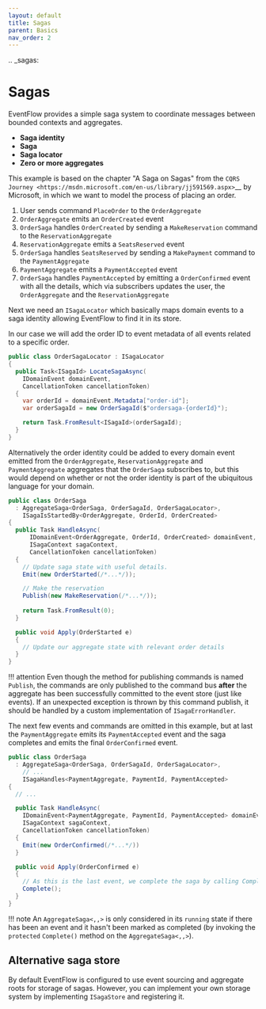 ```yaml
---
layout: default
title: Sagas
parent: Basics
nav_order: 2
---
```


.. _sagas:

# Sagas

EventFlow provides a simple saga system to coordinate messages between 
bounded contexts and aggregates.

-  **Saga identity**
-  **Saga**
-  **Saga locator**
-  **Zero or more aggregates**

This example is based on the chapter "A Saga on Sagas" from the `CQRS
Journey <https://msdn.microsoft.com/en-us/library/jj591569.aspx>`__ by
Microsoft, in which we want to model the process of placing an order.

1. User sends command `PlaceOrder` to the `OrderAggregate`
2. `OrderAggregate` emits an `OrderCreated` event
3. `OrderSaga` handles `OrderCreated` by sending a
   `MakeReservation` command to the `ReservationAggregate`
4. `ReservationAggregate` emits a `SeatsReserved` event
5. `OrderSaga` handles `SeatsReserved` by sending a `MakePayment`
   command to the `PaymentAggregate`
6. `PaymentAggregate` emits a `PaymentAccepted` event
7. `OrderSaga` handles `PaymentAccepted` by emitting a
   `OrderConfirmed` event with all the details, which via subscribers
   updates the user, the `OrderAggregate` and the
   `ReservationAggregate`

Next we need an `ISagaLocator` which basically maps domain events to a
saga identity allowing EventFlow to find it in its store.

In our case we will add the order ID to event metadata of all events
related to a specific order.

```csharp
public class OrderSagaLocator : ISagaLocator
{
  public Task<ISagaId> LocateSagaAsync(
    IDomainEvent domainEvent,
    CancellationToken cancellationToken)
  {
    var orderId = domainEvent.Metadata["order-id"];
    var orderSagaId = new OrderSagaId($"ordersaga-{orderId}");

    return Task.FromResult<ISagaId>(orderSagaId);
  }
}
```

Alternatively the order identity could be added to every domain event
emitted from the `OrderAggregate`, `ReservationAggregate` and
`PaymentAggregate` aggregates that the `OrderSaga` subscribes to,
but this would depend on whether or not the order identity is part of
the ubiquitous language for your domain.

```csharp
public class OrderSaga
  : AggregateSaga<OrderSaga, OrderSagaId, OrderSagaLocator>,
    ISagaIsStartedBy<OrderAggregate, OrderId, OrderCreated>
{
  public Task HandleAsync(
      IDomainEvent<OrderAggregate, OrderId, OrderCreated> domainEvent,
      ISagaContext sagaContext,
      CancellationToken cancellationToken)
  {
    // Update saga state with useful details.
    Emit(new OrderStarted(/*...*/));

    // Make the reservation
    Publish(new MakeReservation(/*...*/));
    
    return Task.FromResult(0);
  }

  public void Apply(OrderStarted e)
  {
    // Update our aggregate state with relevant order details
  }
}
```

!!! attention
    Even though the method for publishing commands is named
    `Publish`, the commands are only published to the command bus
    **after** the aggregate has been successfully committed to the event
    store (just like events). If an unexpected exception is thrown by this
    command publish, it should be handled by a custom implementation of
    `ISagaErrorHandler`.


The next few events and commands are omitted in this example, but at last the
`PaymentAggregate` emits its `PaymentAccepted` event and the saga
completes and emits the final `OrderConfirmed` event.

```csharp
public class OrderSaga
  : AggregateSaga<OrderSaga, OrderSagaId, OrderSagaLocator>,
    // ...
    ISagaHandles<PaymentAggregate, PaymentId, PaymentAccepted>
{
  // ...

  public Task HandleAsync(
    IDomainEvent<PaymentAggregate, PaymentId, PaymentAccepted> domainEvent,
    ISagaContext sagaContext,
    CancellationToken cancellationToken)
  {
    Emit(new OrderConfirmed(/*...*/))
  }

  public void Apply(OrderConfirmed e)
  {
    // As this is the last event, we complete the saga by calling Complete()
    Complete();
  }
}
```

!!! note
    An `AggregateSaga<,,>` is only considered in its `running`
    state if there has been an event and it hasn't been marked as completed
    (by invoking the `protected` `Complete()` method on the
    `AggregateSaga<,,>`).


## Alternative saga store

By default EventFlow is configured to use event sourcing and aggregate
roots for storage of sagas. However, you can implement your own storage
system by implementing `ISagaStore` and registering it.
